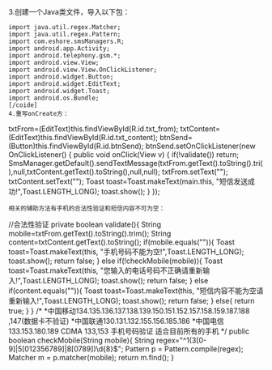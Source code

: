 3.创建一个Java类文件，导入以下包：
```  
import java.util.regex.Matcher;
import java.util.regex.Pattern;
import com.eshore.smsManagers.R;
import android.app.Activity;
import android.telephony.gsm.*;
import android.view.View;
import android.view.View.OnClickListener;
import android.widget.Button;
import android.widget.EditText;
import android.widget.Toast;
import android.os.Bundle;
[/coide]
4.重写onCreate方：
```  
txtFrom=(EditText)this.findViewById(R.id.txt_from);
txtContent=(EditText)this.findViewById(R.id.txt_content);
btnSend=(Button)this.findViewById(R.id.btnSend);
btnSend.setOnClickListener(new OnClickListener() {
	public void onClick(View v) {
		if(!validate())
			return;
		SmsManager.getDefault().sendTextMessage(txtFrom.getText().toString().tri(),null,txtContent.getText().toString(),null,null);
		txtFrom.setText("");
		txtContent.setText("");
		Toast toast=Toast.makeText(main.this, "短信发送成功!",Toast.LENGTH_LONG);
		toast.show();
	}
});
```
相关的辅助方法有手机的合法性验证和短信内容不可为空：
```  
//合法性验证
private boolean validate(){
	String mobile=txtFrom.getText().toString().trim();
	String content=txtContent.getText().toString();
	if(mobile.equals("")){
		Toast toast=Toast.makeText(this, "手机号码不能为空!",Toast.LENGTH_LONG);
		toast.show();
		return false;
	} else if(!checkMobile(mobile)){
		Toast toast=Toast.makeText(this, "您输入的电话号码不正确请重新输入!",Toast.LENGTH_LONG);
		toast.show();
		return false;
	}
	else if(content.equals("")){
		Toast toast=Toast.makeText(this, "短信内容不能为空请重新输入!",Toast.LENGTH_LONG);
		toast.show();
		return false;
	}
	else{
		return true;
	}
}
/*
 *中国移动134.135.136.137.138.139.150.151.152.157.158.159.187.188 ,147(数据卡不验证)
 *中国联通130.131.132.155.156.185.186
 *中国电信133.153.180.189
CDMA 133,153
手机号码验证 适合目前所有的手机
 */
public boolean checkMobile(String mobile){
	String regex="^1(3[0-9]|5[012356789]|8[0789])\d{8}$";
	Pattern p = Pattern.compile(regex);
	Matcher m = p.matcher(mobile);
	return m.find();
}
```